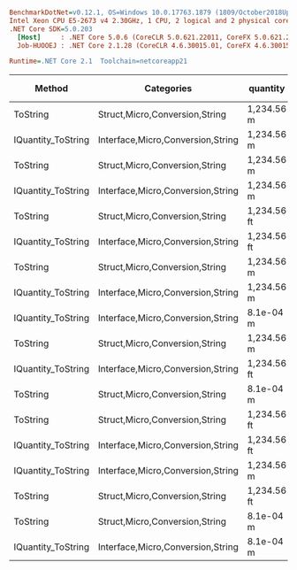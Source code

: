 ``` ini

BenchmarkDotNet=v0.12.1, OS=Windows 10.0.17763.1879 (1809/October2018Update/Redstone5)
Intel Xeon CPU E5-2673 v4 2.30GHz, 1 CPU, 2 logical and 2 physical cores
.NET Core SDK=5.0.203
  [Host]     : .NET Core 5.0.6 (CoreCLR 5.0.621.22011, CoreFX 5.0.621.22011), X64 RyuJIT
  Job-HUOOEJ : .NET Core 2.1.28 (CoreCLR 4.6.30015.01, CoreFX 4.6.30015.01), X64 RyuJIT

Runtime=.NET Core 2.1  Toolchain=netcoreapp21  

```
|             Method |                        Categories |    quantity | format | culture |       Mean |    Error |   StdDev |   StdErr |        Min |        Max |     Median |  Gen 0 | Gen 1 | Gen 2 | Allocated |
|------------------- |---------------------------------- |------------ |------- |-------- |-----------:|---------:|---------:|---------:|-----------:|-----------:|-----------:|-------:|------:|------:|----------:|
|           ToString |    Struct,Micro,Conversion,String |  1,234.56 m |      v |         |   460.8 ns |  3.99 ns |  3.73 ns |  0.96 ns |   453.2 ns |   466.8 ns |   461.4 ns | 0.0286 |     - |     - |     192 B |
| IQuantity_ToString | Interface,Micro,Conversion,String |  1,234.56 m |      v |         |   468.8 ns |  6.32 ns |  5.91 ns |  1.53 ns |   461.2 ns |   479.8 ns |   467.8 ns | 0.0267 |     - |     - |     192 B |
|           ToString |    Struct,Micro,Conversion,String |  1,234.56 m |      a |         |   811.1 ns | 12.91 ns | 12.07 ns |  3.12 ns |   788.4 ns |   838.7 ns |   810.0 ns | 0.0992 |     - |     - |     648 B |
| IQuantity_ToString | Interface,Micro,Conversion,String |  1,234.56 m |      a |         |   811.3 ns | 12.13 ns | 11.35 ns |  2.93 ns |   786.1 ns |   826.7 ns |   813.9 ns | 0.0992 |     - |     - |     648 B |
|           ToString |    Struct,Micro,Conversion,String | 1,234.56 ft |     a2 |         | 1,113.0 ns | 21.53 ns | 22.11 ns |  5.36 ns | 1,076.3 ns | 1,155.9 ns | 1,103.6 ns | 0.1068 |     - |     - |     712 B |
| IQuantity_ToString | Interface,Micro,Conversion,String | 1,234.56 ft |     a2 |         | 1,135.7 ns | 11.67 ns |  9.11 ns |  2.63 ns | 1,122.7 ns | 1,151.2 ns | 1,134.4 ns | 0.1068 |     - |     - |     712 B |
|           ToString |    Struct,Micro,Conversion,String |  1,234.56 m |     f2 |         | 1,544.0 ns | 21.93 ns | 20.51 ns |  5.30 ns | 1,523.5 ns | 1,596.5 ns | 1,535.0 ns | 0.1144 |     - |     - |     768 B |
| IQuantity_ToString | Interface,Micro,Conversion,String |  1,234.56 m |     f2 |         | 1,607.0 ns | 23.24 ns | 21.74 ns |  5.61 ns | 1,577.4 ns | 1,641.5 ns | 1,606.2 ns | 0.1144 |     - |     - |     768 B |
| IQuantity_ToString | Interface,Micro,Conversion,String |   8.1e-04 m |      ? |         | 2,191.1 ns | 39.17 ns | 36.64 ns |  9.46 ns | 2,128.8 ns | 2,246.3 ns | 2,191.4 ns | 0.1411 |     - |     - |     976 B |
|           ToString |    Struct,Micro,Conversion,String |  1,234.56 m |      ? |         | 2,221.3 ns | 35.80 ns | 33.49 ns |  8.65 ns | 2,177.1 ns | 2,300.5 ns | 2,225.1 ns | 0.1411 |     - |     - |     968 B |
| IQuantity_ToString | Interface,Micro,Conversion,String | 1,234.56 ft |      ? |   ru-RU | 2,226.5 ns | 41.79 ns | 44.71 ns | 10.54 ns | 2,154.9 ns | 2,306.5 ns | 2,219.8 ns | 0.1411 |     - |     - |     976 B |
|           ToString |    Struct,Micro,Conversion,String |   8.1e-04 m |      ? |         | 2,226.8 ns | 41.34 ns | 38.67 ns |  9.98 ns | 2,173.9 ns | 2,321.1 ns | 2,206.6 ns | 0.1411 |     - |     - |     976 B |
|           ToString |    Struct,Micro,Conversion,String | 1,234.56 ft |      ? |   ru-RU | 2,328.0 ns | 37.09 ns | 34.70 ns |  8.96 ns | 2,269.4 ns | 2,387.8 ns | 2,316.5 ns | 0.1411 |     - |     - |     976 B |
| IQuantity_ToString | Interface,Micro,Conversion,String | 1,234.56 ft |      ? |         | 2,353.1 ns | 46.26 ns | 49.49 ns | 11.67 ns | 2,267.0 ns | 2,436.4 ns | 2,351.3 ns | 0.1411 |     - |     - |     984 B |
| IQuantity_ToString | Interface,Micro,Conversion,String |  1,234.56 m |      ? |         | 2,387.4 ns | 35.48 ns | 33.19 ns |  8.57 ns | 2,320.5 ns | 2,458.7 ns | 2,382.3 ns | 0.1411 |     - |     - |     968 B |
|           ToString |    Struct,Micro,Conversion,String | 1,234.56 ft |      ? |         | 2,389.5 ns | 38.99 ns | 36.48 ns |  9.42 ns | 2,337.6 ns | 2,470.3 ns | 2,391.0 ns | 0.1411 |     - |     - |     984 B |
|           ToString |    Struct,Micro,Conversion,String |   8.1e-04 m |     s4 |         | 2,423.6 ns | 38.69 ns | 36.19 ns |  9.34 ns | 2,374.3 ns | 2,497.1 ns | 2,418.4 ns | 0.1488 |     - |     - |    1024 B |
| IQuantity_ToString | Interface,Micro,Conversion,String |   8.1e-04 m |     s4 |         | 2,454.9 ns | 25.71 ns | 24.05 ns |  6.21 ns | 2,425.0 ns | 2,502.9 ns | 2,449.4 ns | 0.1488 |     - |     - |    1024 B |
